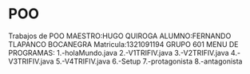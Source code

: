 # POO
Trabajos de POO
MAESTRO:HUGO QUIROGA
ALUMNO:FERNANDO TLAPANCO BOCANEGRA
Matricula:1321091194
GRUPO 601
MENU DE PROGRAMAS:
1.-holaMundo.java
2.-V1TRIFIV.java
3.-V2TRIFIV.java
4.-V3TRIFIV.java
5.-V4TRIFIV.java
6.-Setup
7.-protagonista
8.-antagonista
